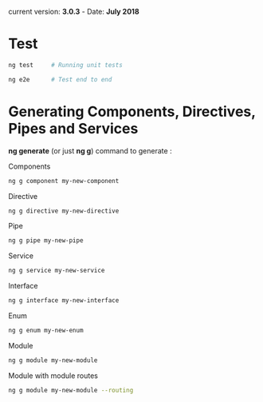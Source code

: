 current version: __3.0.3__ - Date: __July 2018__
# Test

```bash
ng test     # Running unit tests

ng e2e      # Test end to end
```

# Generating Components, Directives, Pipes and Services

__ng generate__ (or just __ng g__) command to generate :

Components

```bash
ng g component my-new-component
```
Directive

```bash
ng g directive my-new-directive
```
Pipe

```bash
ng g pipe my-new-pipe
```
Service

```bash
ng g service my-new-service
```
Interface

```bash
ng g interface my-new-interface
```
Enum

```bash
ng g enum my-new-enum
```
Module

```bash
ng g module my-new-module
```
Module with module routes

```bash
ng g module my-new-module --routing
```
